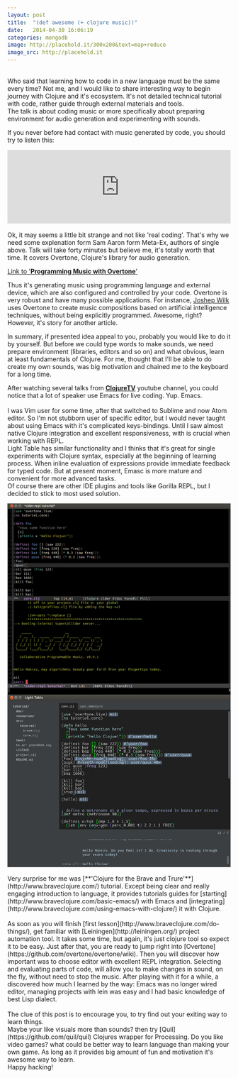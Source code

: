 ```yaml
---
layout: post
title:  "(def awesome (+ clojure music))"
date:   2014-04-30 16:06:19
categories: mongodb
image: http://placehold.it/300x200&text=map+reduce
image_src: http://placehold.it
---
```


<br>
Who said that learning how to code in a new language must be the same every time?
Not me, and I would like to share interesting way to begin journey with Clojure and it's ecosystem.
It's not detailed technical tutorial with code, rather guide through external materials and tools.
<br>
The talk is about coding music or more specifically about preparing environment for audio generation and experimenting with sounds.

If you never before had contact with music generated by code, you should try to listen this:

<iframe width="100%" height="166" scrolling="no" frameborder="no" src="https://w.soundcloud.com/player/?url=https%3A//api.soundcloud.com/tracks/125084411&amp;color=ff5500&amp;auto_play=false&amp;hide_related=false&amp;show_artwork=true"></iframe>
<br>

Ok, it may seems a little bit strange and not like 'real coding'. That's why we need some explenation form Sam Aaron form Meta-Ex, authors of single above.
Talk will take forty minutes but believe me, it's totally worth that time. It covers Overtone, Clojure's library for audio generation.

[Link to '**Programming Music with Overtone**'](http://youtu.be/imoWGsipe4k?t=1m)

Thus it's generating music using programming language and external device, which are also configured and controlled by your code.
Overtone is very robust and have many possible applications. For instance, [Joshep Wilk](https://github.com/josephwilk/musical-creativity)
uses Overtone to create music compositions based on artificial intelligence techniques, without being explicitly programmed.
Awesome, right? However, it's story for another article.

In summary, if presented idea appeal to you, probably you would like to do it by yourself.
But before we could type words to make sounds, we need prepare environment (libraries, editors and so on)
and what obvious, learn at least fundamentals of Clojure.
For me, thought that I'll be able to do create my own sounds, was big motivation and chained me to the keyboard for a long time.

After watching several talks from [**ClojureTV**](http://www.youtube.com/user/ClojureTV) youtube channel, you could notice that a lot of speaker use Emacs for live coding.
Yup. Emacs.
<br>
<br>
I was Vim user for some time, after that switched to Sublime and now Atom editor.
So I'm not stubborn user of specific editor, but I would never taught about using Emacs with it's complicated keys-bindings.
Until I saw almost native Clojure integration and excellent responsiveness, with is crucial when working with REPL.
<br>
Light Table has similar functionality and I thinks that it's great for single experiments with Clojure syntax, especially at the beginning of learning process.
When inline evaluation of expressions provide immediate feedback for typed code.
But at present moment, Emasc is more mature and convenient for more advanced tasks.
<br>
Of course there are other IDE plugins and tools like Gorilla REPL, but I decided to stick to most used solution.

<div class="row" data-equalizer>
  <div class="large-6 columns">
    <img src="/img/my_overtone.png" data-equalizer-watch />
  </div>
  <div class="large-6 columns">
    <img src="/img/light_table.png" data-equalizer-watch />
  </div>
</div>
<br>
Very surprise for me was [**'Clojure for the Brave and Trure'**](http://www.braveclojure.com/) tutorial.
Except being clear and really engaging introduction to language,
it provides tutorials guides for [starting](http://www.braveclojure.com/basic-emacs/) with Emacs and
[integrating](http://www.braveclojure.com/using-emacs-with-clojure/) it with Clojure.
<br>
<br>
As soon as you will finish [first lesson](http://www.braveclojure.com/do-things/), get familiar with [Leiningen](http://leiningen.org/) project automation tool.
It takes some time, but again, it's just clojure tool so expect it to be easy.
Just after that, you are ready to jump right into [Overtone](https://github.com/overtone/overtone/wiki).
Then you will discover how important was to choose editor with excellent REPL integration.
Selecting and evaluating parts of code, will allow you to make changes in sound, on the fly, without need to stop the music.
After playing with it for a while, a discovered how much I learned by the way:
Emacs was no longer wired editor, managing projects with lein was easy and I had basic knowledge of best Lisp dialect.
<br>
<br>
The clue of this post is to encourage you, to try find out your exiting way to learn things.
<br>
Maybe your like visuals more than sounds? then try [Quil](https://github.com/quil/quil) Clojures wrapper for Processing.
Do you like video games? what could be better way to learn language than making your own game.
As long as it provides big amount of fun and motivation it's awesome way to learn.
<br>
Happy hacking!

